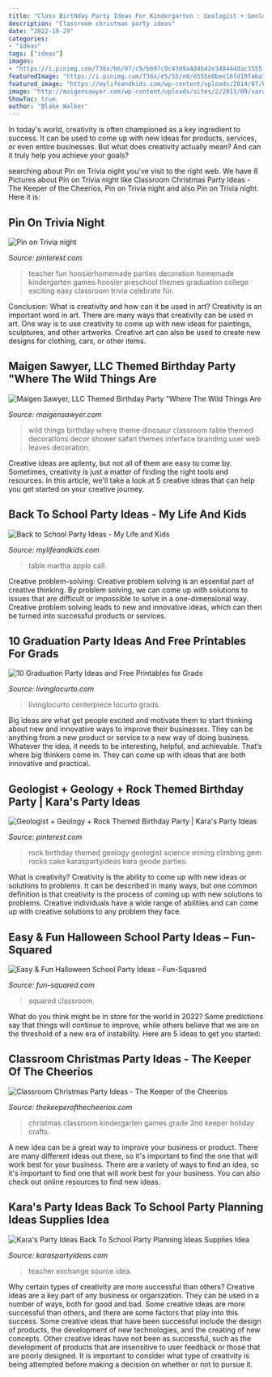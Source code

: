 ```yaml
---
title: "Class Birthday Party Ideas For Kindergarten : Geologist + Geology + Rock Themed Birthday Party"
description: "Classroom christmas party ideas"
date: "2022-10-29"
categories:
- "ideas"
tags: ["ideas"]
images:
- "https://i.pinimg.com/736x/b6/97/c9/b697c9c4309a4d4b42e348444dac3555.jpg"
featuredImage: "https://i.pinimg.com/736x/e5/55/e0/e555e0bee16fd19fa6af6d3fcc281716.jpg"
featured_image: "https://mylifeandkids.com/wp-content/uploads/2014/07/back-to-school-party-4.jpg"
image: "http://maigensawyer.com/wp-content/uploads/sites/2/2013/09/sarah8.jpg"
ShowToc: true
author: "Blake Walker"
---
```



In today's world, creativity is often championed as a key ingredient to success. It can be used to come up with new ideas for products, services, or even entire businesses. But what does creativity actually mean? And can it truly help you achieve your goals?

	

		
searching about Pin on Trivia night you've visit to the right web. We have 8 Pictures about Pin on Trivia night like Classroom Christmas Party Ideas - The Keeper of the Cheerios, Pin on Trivia night and also Pin on Trivia night. Here it is:
		
    
## Pin On Trivia Night

<img loading=lazy src="https://i.pinimg.com/736x/b6/97/c9/b697c9c4309a4d4b42e348444dac3555.jpg" onerror="this.onerror=null;this.src='https://tse3.mm.bing.net/th?id=OIP.NgbuymPdi7lLoh9kBlGb5QAAAA&amp;pid=15.1';" alt="Pin on Trivia night">

_Source: pinterest.com_

>teacher fun hoosierhomemade parties decoration homemade kindergarten games hoosier preschool themes graduation college exciting easy classroom trivia celebrate für. 

	

Conclusion: What is creativity and how can it be used in art?
Creativity is an important word in art. There are many ways that creativity can be used in art. One way is to use creativity to come up with new ideas for paintings, sculptures, and other artworks. Creative art can also be used to create new designs for clothing, cars, or other items.

    
## Maigen Sawyer, LLC Themed Birthday Party &quot;Where The Wild Things Are

<img loading=lazy src="http://maigensawyer.com/wp-content/uploads/sites/2/2013/09/sarah8.jpg" onerror="this.onerror=null;this.src='https://tse2.mm.bing.net/th?id=OIP.L1_Va_8WVbu0ssikK4SZAAHaID&amp;pid=15.1';" alt="Maigen Sawyer, LLC Themed Birthday Party &quot;Where The Wild Things Are">

_Source: maigensawyer.com_

>wild things birthday where theme dinosaur classroom table themed decorations decor shower safari themes interface branding user web leaves decoration. 

	

Creative ideas are aplenty, but not all of them are easy to come by. Sometimes, creativity is just a matter of finding the right tools and resources. In this article, we'll take a look at 5 creative ideas that can help you get started on your creative journey.

    
## Back To School Party Ideas - My Life And Kids

<img loading=lazy src="https://mylifeandkids.com/wp-content/uploads/2014/07/back-to-school-party-4.jpg" onerror="this.onerror=null;this.src='https://tse3.mm.bing.net/th?id=OIP.rhl8Yjqa89k4u0uFYi8zVgHaJ3&amp;pid=15.1';" alt="Back to School Party Ideas - My Life and Kids">

_Source: mylifeandkids.com_

>table martha apple call. 

	

Creative problem-solving:
Creative problem solving is an essential part of creative thinking. By problem solving, we can come up with solutions to issues that are difficult or impossible to solve in a one-dimensional way. Creative problem solving leads to new and innovative ideas, which can then be turned into successful products or services.

    
## 10 Graduation Party Ideas And Free Printables For Grads

<img loading=lazy src="https://www.livinglocurto.com/wp-content/uploads/2014/04/10-graduation-party-ideas.jpg" onerror="this.onerror=null;this.src='https://tse4.mm.bing.net/th?id=OIP.v7JWdH7r6S_M7C4k6ndmbgHaLH&amp;pid=15.1';" alt="10 Graduation Party Ideas and Free Printables for Grads">

_Source: livinglocurto.com_

>livinglocurto centerpiece locurto grads. 

	

Big ideas are what get people excited and motivate them to start thinking about new and innovative ways to improve their businesses. They can be anything from a new product or service to a new way of doing business. Whatever the idea, it needs to be interesting, helpful, and achievable. That’s where big thinkers come in. They can come up with ideas that are both innovative and practical.

    
## Geologist + Geology + Rock Themed Birthday Party | Kara&#039;s Party Ideas

<img loading=lazy src="https://i.pinimg.com/736x/e5/55/e0/e555e0bee16fd19fa6af6d3fcc281716.jpg" onerror="this.onerror=null;this.src='https://tse4.mm.bing.net/th?id=OIP.mLgf60FSDXf0WkZD5hL7EQHaLJ&amp;pid=15.1';" alt="Geologist + Geology + Rock Themed Birthday Party | Kara&#039;s Party Ideas">

_Source: pinterest.com_

>rock birthday themed geology geologist science mining climbing gem rocks cake karaspartyideas kara geode parties. 

	

What is creativity?
Creativity is the ability to come up with new ideas or solutions to problems. It can be described in many ways, but one common definition is that creativity is the process of coming up with new solutions to problems. Creative individuals have a wide range of abilities and can come up with creative solutions to any problem they face.

    
## Easy &amp; Fun Halloween School Party Ideas – Fun-Squared

<img loading=lazy src="https://fun-squared.com/wp-content/uploads/2016/10/KidsHalloweenClassPartyIdeas.jpg" onerror="this.onerror=null;this.src='https://tse2.mm.bing.net/th?id=OIP.DN6U5TbuwMEi1UqqNagfhAHaKh&amp;pid=15.1';" alt="Easy &amp; Fun Halloween School Party Ideas – Fun-Squared">

_Source: fun-squared.com_

>squared classroom. 

	

What do you think might be in store for the world in 2022? Some predictions say that things will continue to improve, while others believe that we are on the threshold of a new era of instability. Here are 5 ideas to get you started: 

    
## Classroom Christmas Party Ideas - The Keeper Of The Cheerios

<img loading=lazy src="http://www.thekeeperofthecheerios.com/wp-content/uploads/2016/12/Over-20-Classroom-Christmas-Party-Ideas.jpg" onerror="this.onerror=null;this.src='https://tse1.mm.bing.net/th?id=OIP.yt0wiEclwhZYntaA-wwqCQHaOg&amp;pid=15.1';" alt="Classroom Christmas Party Ideas - The Keeper of the Cheerios">

_Source: thekeeperofthecheerios.com_

>christmas classroom kindergarten games grade 2nd keeper holiday crafts. 

	

A new idea can be a great way to improve your business or product. There are many different ideas out there, so it's important to find the one that will work best for your business. There are a variety of ways to find an idea, so it's important to find one that will work best for your business. You can also check out online resources to find new ideas.

    
## Kara&#039;s Party Ideas Back To School Party Planning Ideas Supplies Idea

<img loading=lazy src="https://karaspartyideas.com/wp-content/uploads/2013/07/school-2.jpg" onerror="this.onerror=null;this.src='https://tse1.mm.bing.net/th?id=OIP.inrWpOrA34i_sHJvNPnx7AHaE7&amp;pid=15.1';" alt="Kara&#039;s Party Ideas Back To School Party Planning Ideas Supplies Idea">

_Source: karaspartyideas.com_

>teacher exchange source idea. 

	

Why certain types of creativity are more successful than others?
Creative ideas are a key part of any business or organization. They can be used in a number of ways, both for good and bad. Some creative ideas are more successful than others, and there are some factors that play into this success.
Some creative ideas that have been successful include the design of products, the development of new technologies, and the creating of new concepts. Other creative ideas have not been as successful, such as the development of products that are insensitive to user feedback or those that are poorly designed. It is important to consider what type of creativity is being attempted before making a decision on whether or not to pursue it.

